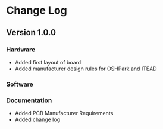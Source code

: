 # Change Log

## Version 1.0.0

### Hardware
* Added first layout of board
* Added manufacturer design rules for OSHPark and ITEAD

### Software 

### Documentation
* Added PCB Manufacturer Requirements
* Added change log
